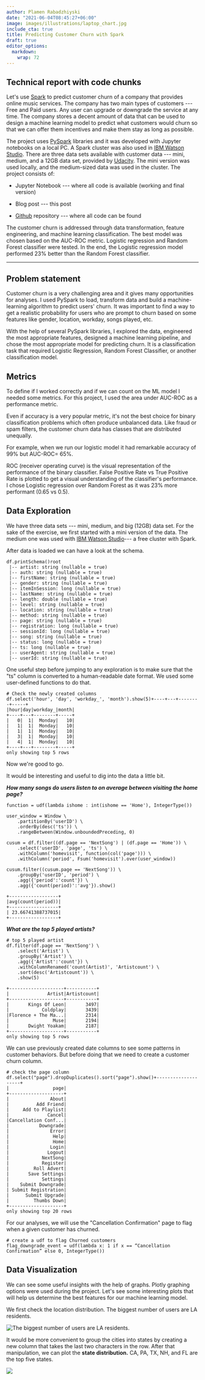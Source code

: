 ```yaml
---
author: Plamen Rabadzhiyski
date: "2021-06-04T08:45:27+06:00"
image: images/illustrations/laptop_chart.jpg
include_cta: true
title: Predicting Customer Churn with Spark
draft: true 
editor_options: 
  markdown: 
    wrap: 72
---
```


## Technical report with code chunks 

Let's use [Spark](https://spark.apache.org/) to predict customer churn
of a company that provides online music services. The company has two
main types of customers --- Free and Paid users. Any user can upgrade or
downgrade the service at any time. The company stores a decent amount of
data that can be used to design a machine learning model to predict what
customers would churn so that we can offer them incentives and make them
stay as long as possible.

The project uses [PySpark](https://www.databricks.com/glossary/pyspark)
libraries and it was developed with Jupyter notebooks on a local PC. A
Spark cluster was also used in [IBM Watson
Studio](https://www.ibm.com/cloud/watson-studio). There are three data
sets available with customer data --- mini, medium, and a 12GB data set,
provided by [Udacity](https://www.udacity.com/). The mini version was
used locally, and the medium-sized data was used in the cluster. The
project consists of:

-   Jupyter Notebook --- where all code is available (working and final
    version)

-   Blog post --- this post

-   [Github](https://github.com/rabadzhiyski/SparkProject) repository
    --- where all code can be found

The customer churn is addressed through data transformation, feature
engineering, and machine learning classification. The best model was
chosen based on the AUC-ROC metric. Logistic regression and Random
Forest classifier were tested. In the end, the Logistic regression model
performed 23% better than the Random Forest classifier.

------------------------------------------------------------------------

## Problem statement

Customer churn is a very challenging area and it gives many
opportunities for analyses. I used PySpark to load, transform data and
build a machine-learning algorithm to predict users' churn. It was
important to find a way to get a realistic probability for users who are
prompt to churn based on some features like gender, location, workday,
songs played, etc.

With the help of several PySpark libraries, I explored the data,
engineered the most appropriate features, designed a machine learning
pipeline, and chose the most appropriate model for predicting churn. It
is a classification task that required Logistic Regression, Random
Forest Classifier, or another classification model.

## Metrics

To define if I worked correctly and if we can count on the ML model I
needed some metrics. For this project, I used the area under AUC-ROC as
a performance metric.

Even if accuracy is a very popular metric, it's not the best choice for
binary classification problems which often produce unbalanced data. Like
fraud or spam filters, the customer churn data has classes that are
distributed unequally.

For example, when we run our logistic model it had remarkable accuracy
of 99% but AUC-ROC= 65%.

ROC (receiver operating curve) is the visual representation of the
performance of the binary classifier. False Positive Rate vs True
Positive Rate is plotted to get a visual understanding of the
classifier's performance. I chose Logistic regression over Random Forest
as it was 23% more performant (0.65 vs 0.5).

## Data Exploration

We have three data sets --- mini, medium, and big (12GB) data set. For
the sake of the exercise, we first started with a mini version of the
data. The medium one was used with [IBM Watson
Studio](https://www.ibm.com/cloud/watson-studio)--- a free cluster with
Spark.

After data is loaded we can have a look at the schema.

    df.printSchema()root
     |-- artist: string (nullable = true)
     |-- auth: string (nullable = true)
     |-- firstName: string (nullable = true)
     |-- gender: string (nullable = true)
     |-- itemInSession: long (nullable = true)
     |-- lastName: string (nullable = true)
     |-- length: double (nullable = true)
     |-- level: string (nullable = true)
     |-- location: string (nullable = true)
     |-- method: string (nullable = true)
     |-- page: string (nullable = true)
     |-- registration: long (nullable = true)
     |-- sessionId: long (nullable = true)
     |-- song: string (nullable = true)
     |-- status: long (nullable = true)
     |-- ts: long (nullable = true)
     |-- userAgent: string (nullable = true)
     |-- userId: string (nullable = true)

One useful step before jumping to any exploration is to make sure that
the "ts" column is converted to a human-readable date format. We used
some user-defined functions to do that.

    # Check the newly created columns
    df.select('hour', 'day', 'workday_', 'month').show(5)+----+---+--------+-----+
    |hour|day|workday_|month|
    +----+---+--------+-----+
    |   0|  1|  Monday|   10|
    |   1|  1|  Monday|   10|
    |   1|  1|  Monday|   10|
    |   3|  1|  Monday|   10|
    |   4|  1|  Monday|   10|
    +----+---+--------+-----+
    only showing top 5 rows

Now we're good to go.

It would be interesting and useful to dig into the data a little bit.

***How many songs do users listen to on average between visiting the
home page?***

    function = udf(lambda ishome : int(ishome == 'Home'), IntegerType())

    user_window = Window \
        .partitionBy('userID') \
        .orderBy(desc('ts')) \
        .rangeBetween(Window.unboundedPreceding, 0)

    cusum = df.filter((df.page == 'NextSong') | (df.page == 'Home')) \
        .select('userID', 'page', 'ts') \
        .withColumn('homevisit', function(col('page'))) \
        .withColumn('period', Fsum('homevisit').over(user_window))

    cusum.filter((cusum.page == 'NextSong')) \
        .groupBy('userID', 'period') \
        .agg({'period':'count'}) \
        .agg({'count(period)':'avg'}).show()

    +------------------+
    |avg(count(period))|
    +------------------+
    | 23.66741388737015|
    +------------------+

***What are the top 5 played artists?***

    # top 5 played artist
    df.filter(df.page == 'NextSong') \
        .select('Artist') \
        .groupBy('Artist') \
        .agg({'Artist':'count'}) \
        .withColumnRenamed('count(Artist)', 'Artistcount') \
        .sort(desc('Artistcount')) \
        .show(5)

    +--------------------+-----------+
    |              Artist|Artistcount|
    +--------------------+-----------+
    |       Kings Of Leon|       3497|
    |            Coldplay|       3439|
    |Florence + The Ma...|       2314|
    |                Muse|       2194|
    |       Dwight Yoakam|       2187|
    +--------------------+-----------+
    only showing top 5 rows

We can use previously created date columns to see some patterns in
customer behaviors. But before doing that we need to create a customer
churn column.

    # check the page column df.select("page").dropDuplicates().sort("page").show()+--------------------+
    |                page|
    +--------------------+
    |               About|
    |          Add Friend|
    |     Add to Playlist|
    |              Cancel|
    |Cancellation Conf...|
    |           Downgrade|
    |               Error|
    |                Help|
    |                Home|
    |               Login|
    |              Logout|
    |            NextSong|
    |            Register|
    |         Roll Advert|
    |       Save Settings|
    |            Settings|
    |    Submit Downgrade|
    | Submit Registration|
    |      Submit Upgrade|
    |         Thumbs Down|
    +--------------------+
    only showing top 20 rows

For our analyses, we will use the "Cancellation Confirmation" page to
flag when a given customer has churned.

    # create a udf to flag Churned customers
    flag_downgrade_event = udf(lambda x: 1 if x == “Cancellation Confirmation” else 0, IntegerType())

## Data Visualization

We can see some useful insights with the help of graphs. Plotly graphing
options were used during the project. Let's see some interesting plots
that will help us determine the best features for our machine learning
model.

We first check the location distribution. The biggest number of users
are LA residents.

![The biggest number of users are LA
residents.](/uploads/blog_images/spark-location-distribution.png)

It would be more convenient to group the cities into states by creating
a new column that takes the last two characters in the row. After that
manipulation, we can plot the **state distribution.** CA, PA, TX, NH,
and FL are the top five states.

![](/uploads/blog_images/spark-state-distribution.png)
